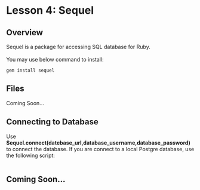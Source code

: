 # Lesson 4: Sequel

## Overview
Sequel is a package for accessing SQL database for Ruby.
<br><br>
You may use below command to install:
```
gem install sequel
```

## Files
Coming Soon...

## Connecting to Database
Use <b>Sequel.connect(datebase_url,database_username,database_password)</b> to connect the database. If you are connect to a local Postgre database, use the following script:
```

```

## Coming Soon...
